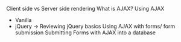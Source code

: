 Client side vs Server side rendering
What is AJAX?
Using AJAX
- Vanilla
- jQuery -> Reviewing jQuery basics
Using AJAX with forms/ form submission
Submitting Forms with AJAX into a database
